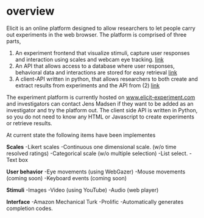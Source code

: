 # overview

Elicit is an online platform designed to allow researchers to let people carry out experiments in the web browser. The platform is comprised of three parts, 

1. An experiment frontend that visualize stimuli, capture user responses and interaction using scales and webcam eye tracking. [link](https://github.com/elicit-experiment/frontend "Frontend")
2. An API that allows access to a database where user responses, behavioral data and interactions are stored for easy retrieval [link](https://github.com/elicit-experiment/api "API")
3. A client-API written in python, that allows researchers to both create and extract results from experiments and the API from (2) 
[link](https://github.com/elicit-experiment/client-api "Client API")

The experiment platform is currently hosted on www.elicit-experiment.com and investigators can contact Jens Madsen if they want to be added as an investigator and try the platform out. The client side API is written in Python, so you do not need to know any HTML or Javascript to create experiments or retrieve results.

At current state the following items have been implementes

**Scales**
-Likert scales
-Continuous one dimensional scale. (w/o time resolved ratings)
-Categorical scale (w/o multiple selection)
-List select.
-Text box

**User behavior**
-Eye movements (using WebGazer)
-Mouse movements (coming soon)
-Keyboard events (coming soon)

**Stimuli**
-Images
-Video (using YouTube)
-Audio (web player)

**Interface**
-Amazon Mechanical Turk
-Prolific
-Automatically generates completion codes. 
